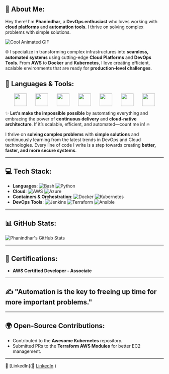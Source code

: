 ## 🚀 About Me:
Hey there! I'm **Phanindhar**, a **DevOps enthusiast** who loves working with **cloud platforms** and **automation tools**. I thrive on solving complex problems with simple solutions. 

![Cool Animated GIF](https://media3.giphy.com/media/v1.Y2lkPTc5MGI3NjExaXNjYWZtdWIydDI0NmE0aHEyNnZlZ3A1bWY4OXlydXgxNjR6bTdibSZlcD12MV9pbnRlcm5hbF9naWZfYnlfaWQmY3Q9Zw/CrFLL3CnRpw5ddlBMm/giphy.gif)

🌐 I specialize in transforming complex infrastructures into **seamless, automated systems** using cutting-edge **Cloud Platforms** and **DevOps Tools**. From **AWS** to **Docker** and **Kubernetes**, I love creating efficient, scalable environments that are ready for **production-level challenges**.

## 🔧 Languages & Tools:
<div style="display: flex; justify-content: space-evenly; flex-wrap: wrap; align-items: center;">
<img src="https://cdn.jsdelivr.net/gh/devicons/devicon/icons/aws/aws-original.svg" width="40" height="40">
<img src="https://cdn.jsdelivr.net/gh/devicons/devicon/icons/docker/docker-original-wordmark.svg" width="40" height="40">
<img src="https://cdn.jsdelivr.net/gh/devicons/devicon/icons/git/git-original-wordmark.svg" width="40" height="40">
<img src="https://cdn.jsdelivr.net/gh/devicons/devicon/icons/jenkins/jenkins-original.svg" width="40" height="40">
<img src="https://cdn.jsdelivr.net/gh/devicons/devicon/icons/kubernetes/kubernetes-plain-wordmark.svg" width="40" height="40">
<img src="https://cdn.jsdelivr.net/gh/devicons/devicon/icons/nginx/nginx-original.svg" width="40" height="40">
<img src="https://cdn.jsdelivr.net/gh/devicons/devicon/icons/terraform/terraform-original.svg" width="40" height="40">
</div>

✨ **Let’s make the impossible possible** by automating everything and embracing the power of **continuous delivery** and **cloud-native architecture**. If it’s scalable, efficient, and automated—count me in! 🔥

I thrive on **solving complex problems** with **simple solutions** and continuously learning from the latest trends in DevOps and Cloud technologies. Every line of code I write is a step towards creating **better, faster, and more secure systems**.

---

## 💻 Tech Stack:
- **Languages**: ![Bash](https://img.shields.io/badge/bash-000000?style=flat&logo=bash&logoColor=white) ![Python](https://img.shields.io/badge/Python-3776AB?style=flat&logo=python&logoColor=white)
- **Cloud**: ![AWS](https://img.shields.io/badge/AWS-FF9900?style=flat&logo=amazonaws&logoColor=white) ![Azure](https://img.shields.io/badge/Azure-0078D4?style=flat&logo=microsoft-azure&logoColor=white)
- **Containers & Orchestration**: ![Docker](https://img.shields.io/badge/docker-000000?style=flat&logo=docker&logoColor=white) ![Kubernetes](https://img.shields.io/badge/Kubernetes-326ce5?style=flat&logo=kubernetes&logoColor=white)
- **DevOps Tools**: ![Jenkins](https://img.shields.io/badge/Jenkins-FF9800?style=flat&logo=jenkins&logoColor=white) ![Terraform](https://img.shields.io/badge/Terraform-7B42BC?style=flat&logo=terraform&logoColor=white) ![Ansible](https://img.shields.io/badge/Ansible-%231A1B29?style=flat&logo=ansible&logoColor=white)

---

## 📊 GitHub Stats:
![Phanindhar's GitHub Stats](https://github-readme-stats.vercel.app/api?username=phani4024&show_icons=true&hide_title=true&count_private=true&hide=prs&theme=radical)

---

## 🏅 Certifications:
- **AWS Certified Developer - Associate**

---

## ✍️ "Automation is the key to freeing up time for more important problems."

---

## 🌍 Open-Source Contributions:
- Contributed to the **Awesome Kubernetes** repository.
- Submitted PRs to the **Terraform AWS Modules** for better EC2 management.

---

🔗 [LinkedIn](🔗 [LinkedIn](https://www.linkedin.com/in/phanindhar-reddy-chitiki)
)


